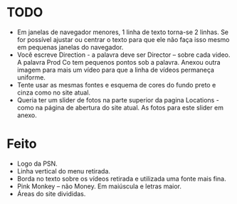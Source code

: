 # TODO

- Em janelas de navegador menores, 1 linha de texto torna-se 2 linhas. Se for possível ajustar ou centrar o texto para que ele não faça isso mesmo em pequenas janelas do navegador.
- Você escreve Direction - a palavra deve ser Director – sobre cada video. A palavra Prod Co tem pequenos pontos sob a palavra. Anexou outra imagem para mais um vídeo para que a linha de vídeos permaneça uniforme.
- Tente usar as mesmas fontes e esquema de cores do fundo preto e cinza como no site atual.
- Queria ter um slider de fotos na parte superior da pagina Locations - como na página de abertura do site atual. As fotos para este slider em anexo.

# Feito

- Logo da PSN.
- Linha vertical do menu retirada.
- Borda no texto sobre os vídeos retirada e utilizada uma fonte mais fina.
- Pink Monkey – não Money. Em maiúscula e letras maior.
- Áreas do site divididas.
